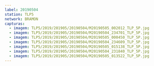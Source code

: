 ```yaml
---
label: 20190504
station: TLP5
network: BRAMON
capturas:
  - imagem: TLP5/2019/201905/20190504/M20190505_002012_TLP_5P.jpg
  - imagem: TLP5/2019/201905/20190504/M20190504_234701_TLP_5P.jpg
  - imagem: TLP5/2019/201905/20190504/M20190505_000450_TLP_5P.jpg
  - imagem: TLP5/2019/201905/20190504/M20190504_234609_TLP_5P.jpg
  - imagem: TLP5/2019/201905/20190504/M20190505_015138_TLP_5P.jpg
  - imagem: TLP5/2019/201905/20190504/M20190504_231840_TLP_5P.jpg
  - imagem: TLP5/2019/201905/20190504/M20190505_013522_TLP_5P.jpg
---
```

